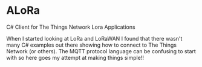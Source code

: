 # ALoRa
C# Client for The Things Network Lora Applications

When I started looking at LoRa and LoRaWAN I found that there wasn't many C# examples out there showing how to connect to The Things Network (or others). The MQTT protocol language can be confusing to start with so here goes my attempt at making things simple!!
